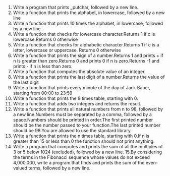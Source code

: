 1. Write a program that prints _putchar, followed by a new line.
2. Write a function that prints the alphabet, in lowercase, followed by a new line
3. Write a function that prints 10 times the alphabet, in lowercase, followed by a new line.
4. Write a function that checks for lowercase character.Returns 1 if c is lowercase.Returns 0 otherwise
5. Write a function that checks for alphabetic character.Returns 1 if c is a letter, lowercase or uppercase. Returns 0 otherwise
6. Write a function that prints the sign of a number.Returns 1 and prints + if n is greater than zero.Returns 0 and prints 0 if n is zero.Returns -1 and prints - if n is less than zero.
7. Write a function that computes the absolute value of an integer.
8. Write a function that prints the last digit of a number.Returns the value of the last digit
9. Write a function that prints every minute of the day of Jack Bauer, starting from 00:00 to 23:59
10. Write a function that prints the 9 times table, starting with 0.
11. Write a function that adds two integers and returns the result.
12. Write a function that prints all natural numbers from n to 98, followed by a new line.Numbers must be separated by a comma, followed by a space.Numbers should be printed in order.The first printed number should be the number passed to your function.The last printed number should be 98.You are allowed to use the standard library.
13. Write a function that prints the n times table, starting with 0.If n is greater than 15 or less than 0 the function should not print anything.
14. Write a program that computes and prints the sum of all the multiples of 3 or 5 below 1024 (excluded), followed by a new line.
15.By considering the terms in the Fibonacci sequence whose values do not exceed 4,000,000, write a program that finds and prints the sum of the even-valued terms, followed by a new line.
